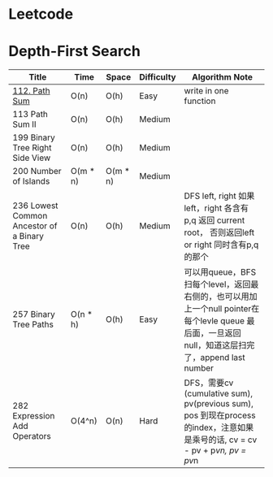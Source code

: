 # Leetcode


# Depth-First Search

|Title | Time | Space | Difficulty |  Algorithm Note|
| ------------- | ------------- | ------------- | ------------- | ------------- |
| [112. Path Sum](https://leetcode.com/problems/path-sum/description/) | O(n) |	O(h)	| Easy |  write in one function |
| 113	Path Sum II |	O(n)	| O(h) |	Medium |	|
| 199	Binary Tree Right Side View	| O(n)	| O(h)	| Medium		 |  |
| 200	Number of Islands	| O(m * n) |	O(m * n) |	Medium		|   |
| 236	Lowest Common Ancestor of a Binary Tree	|	O(n) |	O(h) |	Medium	| DFS left, right 如果left，right 各含有p,q 返回 current root， 否则返回left or right 同时含有p,q的那个 |
| 257	Binary Tree Paths | 	O(n * h) | O(h) | Easy 	| 可以用queue，BFS 扫每个level，返回最右侧的，也可以用加上一个null pointer在 每个levle queue 最后面，一旦返回null，知道这层扫完了，append last number |
| 282	Expression Add Operators	| O(4^n) | O(n) | Hard | DFS，需要cv (cumulative sum), pv(previous sum), pos 到现在process的index，注意如果是乘号的话, cv = cv - pv + p*vn, pv = pv*n |

